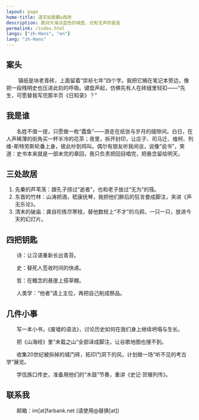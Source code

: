 ```yaml
---
layout: page
home-title: 道天如是觀◎西岸
description: 面对大海淡蓝色的城堡，光和无声的星座
permalink: /index.html
langs: ["zh-Hans", "en"]
lang: "zh-Hans"
---
```


## 案头

&emsp;&emsp; 镇纸是块老青砖，上面留着“崇祯七年”四个字。我把它搁在笔记本旁边，像把一段残明史也压进此刻的呼吸。键盘声起，仿佛先有人在砖缝里轻扣——“先生，可愿替我写完那半页《日知录》？”

## 我是谁 

&emsp;&emsp;名姓不值一提，只愿做一枚“蠹鱼”——游走在纸张与岁月的缝隙间。白日，在人声稀薄的街角买一杯半冷的花茶；夜里，拆开封印，让庄子、司马迁、维柯、列维-斯特劳斯轮番上身，彼此吵到鸡叫。偶尔有朋友听我闲谈，说像“说书”，笑道：史书本来就是一部未完的章回，我只负责把回目唱完，把悬念留给明天。

## 三处故居

1. 先秦的芦苇荡：跟孔子捞过“逝者”，也和老子放过“无为”的筏。
2. 东晋的竹林：山涛把酒，嵇康抚琴，我把他们醉后的狂言誊成脚注，夹进《声无乐论》。
3. 清末的破庙：龚自珍拣尽寒枝，替他数枝上“不才”的乌鸦，一只一只，放进今天的幻灯片。

## 四把钥匙

&emsp;&emsp;诗：让汉语重新长出青苔。
 
&emsp;&emsp;史：替死人签收时间的快递。
 
&emsp;&emsp;哲：在概念的悬崖上搭草棚。
 
&emsp;&emsp;人类学：“他者”请上主位，再把自己削成祭品。

## 几件小事
 
&emsp;&emsp;写一本小书，《废墟的语法》，讨论历史如何在我们身上继续坍塌与生长。
 
&emsp;&emsp;把《山海经》里“未载之山”全部译成脚注，让谷歌地图也搜不到。
 
&emsp;&emsp;收集20世纪被拆掉的城门砖，拓印门洞下的风，计划做一场“听不见的考古学”展览。
 
&emsp;&emsp;学佤族口传史，准备用他们的“木鼓”节奏，重讲《史记·货殖列传》。


## 联系我

&emsp;&emsp;邮箱：im[at]farbank.net (请使用@替换[at])
